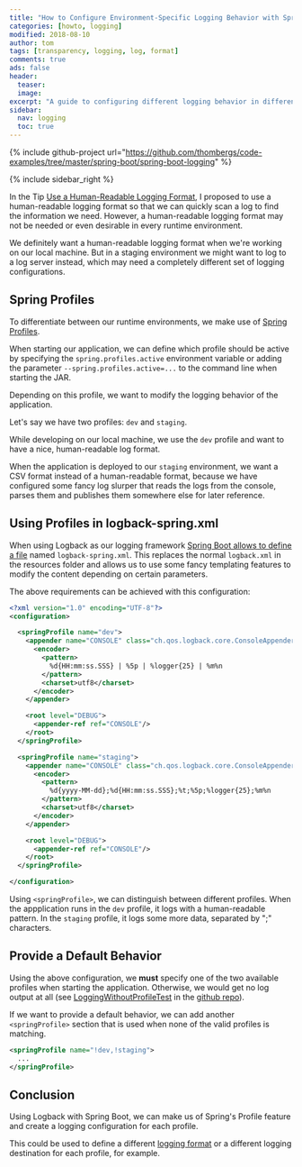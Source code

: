 ```yaml
---
title: "How to Configure Environment-Specific Logging Behavior with Spring Boot" 
categories: [howto, logging]
modified: 2018-08-10
author: tom
tags: [transparency, logging, log, format]
comments: true
ads: false
header:
  teaser: 
  image: 
excerpt: "A guide to configuring different logging behavior in different runtime environments."
sidebar:
  nav: logging
  toc: true
---
```


{% include github-project url="https://github.com/thombergs/code-examples/tree/master/spring-boot/spring-boot-logging" %}

{% include sidebar_right %}

In the Tip [Use a Human-Readable Logging Format](/logging-format), I proposed to use a human-readable logging format
so that we can quickly scan a log to find the information we need. However, a human-readable
logging format may not be needed or even desirable in every runtime environment. 

We definitely want a human-readable logging format when we're working on our local machine.
But in a staging environment we might want to log to a log server instead, which may
need a completely different set of logging configurations.

## Spring Profiles

To differentiate between our runtime environments, we make use 
of [Spring Profiles](https://docs.spring.io/spring-boot/docs/current/reference/html/boot-features-profiles.html).

When starting our application, we can define which profile should be active by specifying
the `spring.profiles.active` environment variable or adding the parameter 
`--spring.profiles.active=...` to the command line when starting the JAR.

Depending on this profile, we want to modify the logging behavior of the application. 

Let's say we have two profiles: `dev` and `staging`. 

While developing on our local
machine, we use the `dev` profile and 
want to have a nice, human-readable log format.

When the application is deployed to our `staging` environment, we want a CSV format
instead of a human-readable format, because we have configured some fancy log slurper that reads the logs from
the console, parses them and publishes them somewhere else for later reference. 

## Using Profiles in logback-spring.xml

When using Logback as our logging framework [Spring Boot allows to define a file](https://docs.spring.io/spring-boot/docs/current/reference/html/howto-logging.html#howto-configure-logback-for-logging) named `logback-spring.xml`. This replaces
the normal `logback.xml` in the resources folder and allows 
us to use some fancy templating features to
modify the content depending on certain parameters.

The above requirements can be achieved with this configuration:

```xml
<?xml version="1.0" encoding="UTF-8"?>
<configuration>

  <springProfile name="dev">
    <appender name="CONSOLE" class="ch.qos.logback.core.ConsoleAppender">
      <encoder>
        <pattern>
          %d{HH:mm:ss.SSS} | %5p | %logger{25} | %m%n
        </pattern>
        <charset>utf8</charset>
      </encoder>
    </appender>

    <root level="DEBUG">
      <appender-ref ref="CONSOLE"/>
    </root>
  </springProfile>

  <springProfile name="staging">
    <appender name="CONSOLE" class="ch.qos.logback.core.ConsoleAppender">
      <encoder>
        <pattern>
          %d{yyyy-MM-dd};%d{HH:mm:ss.SSS};%t;%5p;%logger{25};%m%n
        </pattern>
        <charset>utf8</charset>
      </encoder>
    </appender>

    <root level="DEBUG">
      <appender-ref ref="CONSOLE"/>
    </root>
  </springProfile>

</configuration>
```

Using `<springProfile>`, we can distinguish between different profiles. When the appplication
runs in the `dev` profile, it logs with a human-readable pattern. In the `staging` profile,
it logs some more data, separated by ";" characters.

## Provide a Default Behavior

Using the above configuration, we **must** specify one of the two available profiles
when starting the application. Otherwise, we would get no log output at all (see [LoggingWithoutProfileTest](https://github.com/thombergs/code-examples/blob/master/spring-boot/spring-boot-logging/src/test/java/io/reflectoring/springbootlogging/LoggingWithoutProfileTest.java)
in the [github repo](https://github.com/thombergs/code-examples/tree/master/spring-boot/spring-boot-logging)).

If we want to provide a default behavior, we can add another `<springProfile>` section
that is used when none of the valid profiles is matching.

```xml
<springProfile name="!dev,!staging">
  ...
</springProfile>
```

## Conclusion

Using Logback with Spring Boot, we can make us of Spring's Profile feature and create 
a logging configuration for each profile. 

This could be used to define a different [logging format](/logging-format) or a 
different logging destination for each profile, for example.  

 

 

